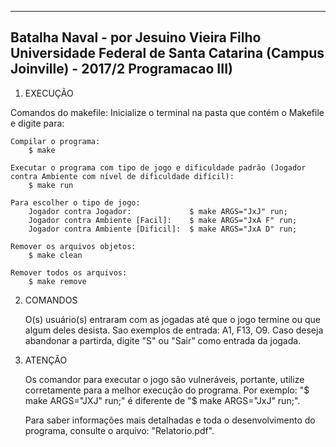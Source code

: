 ------------------------------------------------------------------
Batalha Naval - por Jesuino Vieira Filho
Universidade Federal de Santa Catarina (Campus Joinville) - 2017/2
Programacao III)
------------------------------------------------------------------

1. EXECUÇÃO

Comandos do makefile:
Inicialize o terminal na pasta que contém o Makefile e digite para:

	Compilar o programa:
		$ make

	Executar o programa com tipo de jogo e dificuldade padrão (Jogador contra Ambiente com nível de dificuldade difícil):
		$ make run

	Para escolher o tipo de jogo:
		Jogador contra Jogador:				$ make ARGS="JxJ" run;
		Jogador contra Ambiente [Facil]:	$ make ARGS="JxA F" run;
		Jogador contra Ambiente [Dificil]:	$ make ARGS="JxA D" run;
	
	Remover os arquivos objetos:
		$ make clean

	Remover todos os arquivos:
		$ make remove

2. COMANDOS

	O(s) usuário(s) entraram com as jogadas até que o jogo termine ou que algum deles desista. Sao exemplos de entrada: A1, F13, O9.
	Caso deseja abandonar a partirda, digite "S" ou "Sair" como entrada da jogada.

3. ATENÇÃO
	
	Os comandor para executar o jogo são vulneráveis, portante, utilize corretamente para a melhor execução do programa. Por
exemplo: "$ make ARGS="JXJ" run;" é diferente de "$ make ARGS="JxJ" run;".

	Para saber informações mais detalhadas e toda o desenvolvimento do programa, consulte o arquivo: "Relatorio.pdf".

